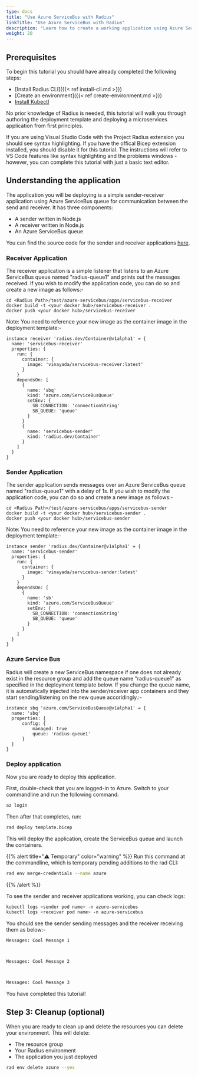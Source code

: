 ```yaml
---
type: docs
title: "Use Azure ServiceBus with Radius"
linkTitle: "Use Azure ServiceBus with Radius"
description: "Learn how to create a working application using Azure ServiceBus and Radius"
weight: 20
---
```


## Prerequisites

To begin this tutorial you should have already completed the following steps:

- [Install Radius CLI]({{< ref install-cli.md >}})
- [Create an environment]({{< ref create-environment.md >}})
- [Install Kubectl](https://kubernetes.io/docs/tasks/tools/)

No prior knowledge of Radius is needed, this tutorial will walk you through authoring the deployment template and deploying a microservices application from first principles.

If you are using Visual Studio Code with the Project Radius extension you should see syntax highlighting. If you have the offical Bicep extension installed, you should disable it for this tutorial. The instructions will refer to VS Code features like syntax highlighting and the problems windows - however, you can complete this tutorial with just a basic text editor.

## Understanding the application

The application you will be deploying is a simple sender-receiver application using Azure ServiceBus queue for communication between the send and receiver. It has three components:

- A sender written in Node.js
- A receiver written in Node.js
- An Azure ServiceBus queue 

You can find the source code for the sender and receiver applications [here](https://github.com/Azure/radius/tree/main/test/azure-servicebus/apps).

### Receiver Application

The receiver application is a simple listener that listens to an Azure ServiceBus queue named "radius-queue1" and prints out the messages received. If you wish to modify the application code, you can do so and create a new image as follows:-
```
cd <Radius Path>/test/azure-servicebus/apps/servicebus-receiver
docker build -t <your docker hub>/servicebus-receiver .
docker push <your docker hub>/servicebus-receiver
```

Note: You need to reference your new image as the container image in the deployment template:-
```
instance receiver 'radius.dev/Container@v1alpha1' = {
  name: 'servicebus-receiver'
  properties: {
    run: {
      container: {
        image: 'vinayada/servicebus-receiver:latest'
      }
    }
    dependsOn: [
      {
        name: 'sbq'
        kind: 'azure.com/ServiceBusQueue'
        setEnv: {
          SB_CONNECTION: 'connectionString'
          SB_QUEUE: 'queue'
        }
      }
      {
        name: 'servicebus-sender'
        kind: 'radius.dev/Container'
      }
    ]
  }
}
```

### Sender Application

The sender application sends messages over an Azure ServiceBus queue named "radius-queue1" with a delay of 1s. If you wish to modify the application code, you can do so and create a new image as follows:-
```
cd <Radius Path>/test/azure-servicebus/apps/servicebus-sender
docker build -t <your docker hub>/servicebus-sender .
docker push <your docker hub>/servicebus-sender
```

Note: You need to reference your new image as the container image in the deployment template:-
```
instance sender 'radius.dev/Container@v1alpha1' = {
  name: 'servicebus-sender'
  properties: {
    run: {
      container: {
        image: 'vinayada/servicebus-sender:latest'
      }
    }
    dependsOn: [
      {
        name: 'sb'
        kind: 'azure.com/ServiceBusQueue'
        setEnv: {
          SB_CONNECTION: 'connectionString'
          SB_QUEUE: 'queue'
        }
      }
    ]
  }
}
```

### Azure Service Bus
Radius will create a new ServiceBus namespace if one does not already exist in the resource group and add the queue name "radius-queue1" as specified in the deployment template below. If you change the queue name, it is automatically injected into the sender/receiver app containers and they start sending/listening on the new queue accoridingly.:-
```
instance sbq 'azure.com/ServiceBusQueue@v1alpha1' = {
  name: 'sbq'
  properties: {
      config: {
          managed: true
          queue: 'radius-queue1'
      }
  }
}
```

### Deploy application

Now you are ready to deploy this application.

First, double-check that you are logged-in to Azure. Switch to your commandline and run the following command:

```sh
az login
```

Then after that completes, run:

```sh
rad deploy template.bicep
```

This will deploy the application, create the ServiceBus queue and launch the containers.

{{% alert title="⚠️ Temporary" color="warning" %}}
Run this command at the commandline, which is temporary pending additions to the rad CLI:

```sh
rad env merge-credentials --name azure 
```

{{% /alert %}}

To see the sender and receiver applications working, you can check logs:

```sh
kubectl logs <sender pod name> -n azure-servicebus
kubectl logs <receiver pod name> -n azure-servicebus
```

You should see the sender sending messages and the receiver receiving them as below:-

```txt
Messages: Cool Message 1



Messages: Cool Message 2



Messages: Cool Message 3
```

You have completed this tutorial!

## Step 3: Cleanup (optional)

When you are ready to clean up and delete the resources you can delete your environment. This will delete:

- The resource group
- Your Radius environment
- The application you just deployed

```sh
rad env delete azure --yes
```
